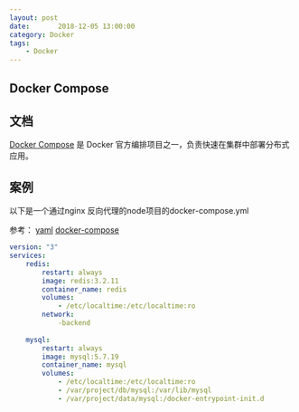 ```yaml
---
layout: post
date:       2018-12-05 13:00:00
category: Docker
tags:
    - Docker
---
```


## Docker Compose

## 文档

[Docker Compose](http://www.dockerinfo.net/docker-compose-%E9%A1%B9%E7%9B%AE) 是 Docker 官方编排项目之一，负责快速在集群中部署分布式应用。

## 案例

以下是一个通过nginx 反向代理的node项目的docker-compose.yml

参考： [yaml](http://www.ruanyifeng.com/blog/2016/07/yaml.html) [docker-compose](https://blog.csdn.net/pushiqiang/article/details/78682323)

```docker-compose.yml
version: "3"
services:
	redis:
		restart: always
		image: redis:3.2.11
		container_name: redis
		volumes:
			- /etc/localtime:/etc/localtime:ro
		network:
			-backend
	
	mysql:
		restart: always
		image: mysql:5.7.19
		container_name: mysql
		volumes:
			- /etc/localtime:/etc/localtime:ro
			- /var/project/db/mysql:/var/lib/mysql
			- /var/project/data/mysql:/docker-entrypoint-init.d
			
	
```

